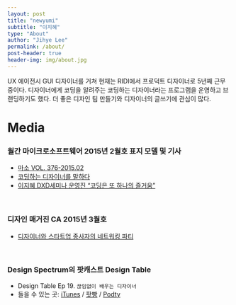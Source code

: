```yaml
---
layout: post
title: "newyumi"
subtitle: "이지혜"
type: "About"
author: "Jihye Lee"
permalink: /about/
post-header: true
header-img: img/about.jpg
---
```


UX 에이전시 GUI 디자이너를 거쳐 현재는 RIDI에서 프로덕트 디자이너로 5년째 근무 중이다. 디자이너에게 코딩을 알려주는 코딩하는 디자이너라는 프로그램을 운영하고 브랜딩하기도 했다. 더 좋은 디자인 팀 만들기와 디자이너의 글쓰기에 관심이 많다.

# Media

### 월간 마이크로소프트웨어 2015년 2월호 표지 모델 및 기사

- [마소 VOL. 376-2015.02](https://www.imaso.co.kr/archives/458)
- [코딩하는 디자이너를 말하다](http://14.49.34.137/?p=3216)
- [이지혜 DXD세미나 운영진 “코딩은 또 하나의 즐거움”](http://14.49.34.137/?p=3207)

<br />

### 디자인 매거진 CA 2015년 3월호

- [디자이너와 스타트업 종사자의 네트워킹 파티](http://cakorea.com/archives/2779)

<br />

### Design Spectrum의 팟캐스트 Design Table

- Design Table Ep 19. `끊임없이 배우는 디자이너`
- 들을 수 있는 곳: [iTunes](http://itun.es/kr/i6TOib.c) / [팟빵](http://www.podbbang.com/ch/13590) / [Podty](https://www.podty.me/cast/174282)

<br />